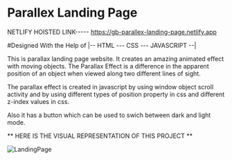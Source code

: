 # Parallex Landing Page

NETLIFY HOISTED LINK----- https://gb-parallex-landing-page.netlify.app

#Designed With the Help of |-- HTML --- CSS --- JAVASCRIPT --| 

This is parallax landing page  website. It creates an amazing animated effect with moving objects.
The Parallax Effect is a difference in the apparent position of an object when viewed along two different lines of sight.

The parallax effect is created in javascript by using window object scroll activity and  by using
different types of position property in css and different  z-index values in css.

Also it has a button which can be used to swich between dark and light mode.

** HERE IS THE VISUAL REPRESENTATION OF THIS PROJECT **

![LandingPage](https://user-images.githubusercontent.com/78648366/216813175-9fc0776e-a62a-430e-9184-e127bf3feefa.gif)
